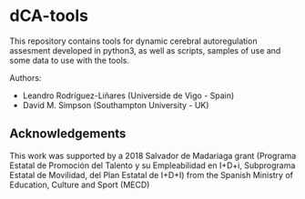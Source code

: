 # dCA-tools

This repository contains tools for dynamic cerebral autoregulation assesment developed in python3, as well as scripts, samples of use and some data to use with the tools.


Authors:
- Leandro Rodríguez-Liñares (Universide de Vigo - Spain)
- David M. Simpson (Southampton University - UK)

## Acknowledgements

This work was supported by a 2018 Salvador de Madariaga grant (Programa Estatal de Promoción del Talento y su Empleabilidad en I+D+i, Subprograma Estatal de Movilidad, del Plan Estatal de I+D+I) from the Spanish Ministry of Education, Culture and Sport (MECD)
